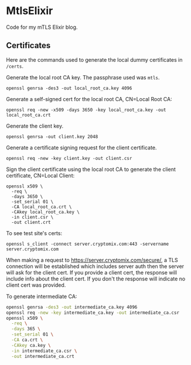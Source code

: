 # MtlsElixir

Code for my mTLS Elixir blog.

## Certificates

Here are the commands used to generate the local dummy certificates in `/certs`.

Generate the local root CA key. The passphrase used was `mtls`.
```
openssl genrsa -des3 -out local_root_ca.key 4096
```
Generate a self-signed cert for the local root CA, CN=Local Root CA:
```
openssl req -new -x509 -days 3650 -key local_root_ca.key -out local_root_ca.crt
```
Generate the client key.
```
openssl genrsa -out client.key 2048
```
Generate a certificate signing request for the client certificate.
```
openssl req -new -key client.key -out client.csr
```
Sign the client certificate using the local root CA to generate the client certificate, CN=Local Client:
```
openssl x509 \
  -req \
  -days 3650 \
  -set_serial 01 \
  -CA local_root_ca.crt \
  -CAkey local_root_ca.key \
  -in client.csr \
  -out client.crt
```

To see test site's certs:
```
openssl s_client -connect server.cryptomix.com:443 -servername server.cryptomix.com
```

When making a request to https://server.cryptomix.com/secure/, a TLS connection will be established which includes server auth then the server will ask for the client cert. If you provide a client cert, the response will include info about the client cert. If you don't the response will indicate no client cert was provided.

To generate intermediate CA:
```bash
openssl genrsa -des3 -out intermediate_ca.key 4096
openssl req -new -key intermediate_ca.key -out intermediate_ca.csr
openssl x509 \
  -req \
  -days 365 \
  -set_serial 01 \
  -CA ca.crt \
  -CAkey ca.key \
  -in intermediate_ca.csr \
  -out intermediate_ca.crt
```
